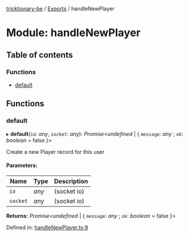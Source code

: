 [tricktionary-be](../README.md) / [Exports](../modules.md) / handleNewPlayer

# Module: handleNewPlayer

## Table of contents

### Functions

- [default](handlenewplayer.md#default)

## Functions

### default

▸ **default**(`io`: *any*, `socket`: *any*): *Promise*<*undefined* \| { `message`: *any* ; `ok`: *boolean* = false }\>

Create a new Player record for this user

#### Parameters:

Name | Type | Description |
------ | ------ | ------ |
`io` | *any* | (socket io)   |
`socket` | *any* | (socket io)    |

**Returns:** *Promise*<*undefined* \| { `message`: *any* ; `ok`: *boolean* = false }\>

Defined in: [handleNewPlayer.ts:9](https://github.com/story-squad/tricktionary-be/blob/542a53b/src/sockets/handleNewPlayer.ts#L9)
